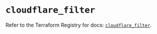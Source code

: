 # `cloudflare_filter`

Refer to the Terraform Registry for docs: [`cloudflare_filter`](https://registry.terraform.io/providers/cloudflare/cloudflare/4.52.0/docs/resources/filter).
